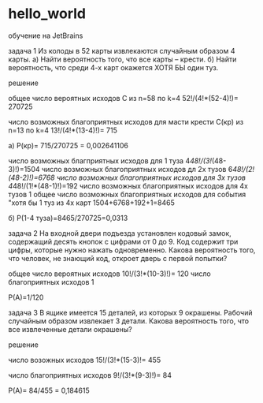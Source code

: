 # hello_world
обучение на JetBrains

задача 1 
Из колоды в 52 карты извлекаются случайным образом 4 карты. a) Найти вероятность того, что все карты – крести. б) Найти вероятность, что среди 4-х карт окажется ХОТЯ БЫ один туз.

решение 

общее число вероятных исходов С из n=58 по k=4 
  52!/(4!*(52-4)!)= 270725


число возможных благоприятных исходов для масти крести С(кр) из n=13 по k=4
  13!/(4!*(13-4)!)= 715
  
 а) Р(кр)= 715/270725 = 0,002641106
  
 число возможных благприятных исходов для 1 туза
  4*48!/(3!*(48-3)!)=1504
 число возможных благоприятных исходов дл 2х тузов
  6*48!/(2!(48-2)!)=6768
 число возможных благоприятных исходов для 3х тузов
  4*48!/(1!*(48-1)!)=192
  число возможных благоприятных исходов для 4х тузов
  1
  общее число возможных благоприятных исходов для события "хотя бы 1 туз из 4х карт
  1504+6768+192+1=8465
  
  б) Р(1-4 туза)=8465/270725=0,0313
 
 задача 2
 На входной двери подъезда установлен кодовый замок, содержащий десять кнопок с цифрами от 0 до 9. Код содержит три цифры, которые нужно нажать одновременно. Какова вероятность того, что человек, не знающий код, откроет дверь с первой попытки?
 
 общее число вероятных исходов
  10!/(3!*(10-3)!)= 120
 число благоприятных исходов 
  1
  
  P(A)=1/120
  
  задача 3
  В ящике имеется 15 деталей, из которых 9 окрашены. Рабочий случайным образом извлекает 3 детали. Какова вероятность того, что все извлеченные детали окрашены?
  
  решение
  
  число возожных исходов
  15!/(3!*(15-3)!= 455
  
  число благоприятных исходов
  9!/(3!*(9-3)!)= 84
  
  Р(А)= 84/455 = 0,184615
